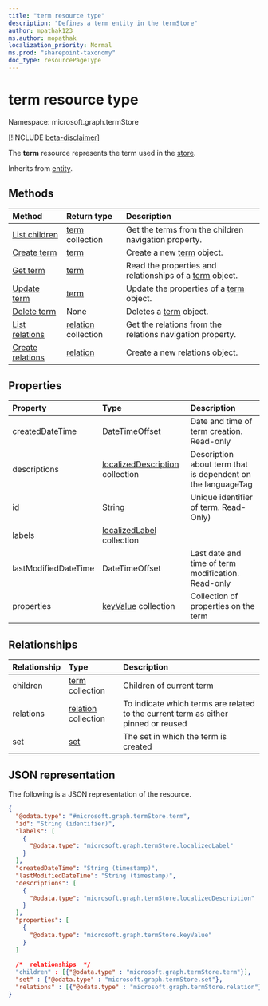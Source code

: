 ```yaml
---
title: "term resource type"
description: "Defines a term entity in the termStore"
author: mpathak123
ms.author: mopathak
localization_priority: Normal
ms.prod: "sharepoint-taxonomy"
doc_type: resourcePageType
---
```


# term resource type

Namespace: microsoft.graph.termStore

[!INCLUDE [beta-disclaimer](../../includes/beta-disclaimer.md)]

The **term** resource represents the term used in the [store](../resources/termstore-term.md).


Inherits from [entity](../resources/entity.md).

## Methods
|Method|Return type|Description|
|:---|:---|:---|
|[List children](../api/termstore-term-list-children.md)|[term](../resources/termstore-term.md) collection|Get the terms from the children navigation property.|
|[Create term](../api/termstore-term-create.md)|[term](../resources/termstore-term.md)|Create a new [term](../resources/termstore-term.md) object.|
|[Get term](../api/termstore-term-get.md)|[term](../resources/termstore-term.md)|Read the properties and relationships of a [term](../resources/termstore-term.md) object.|
|[Update term](../api/termstore-term-update.md)|[term](../resources/termstore-term.md)|Update the properties of a [term](../resources/termstore-term.md) object.|
|[Delete term](../api/termstore-term-delete.md)|None|Deletes a [term](../resources/termstore-term.md) object.|
|[List relations](../api/termstore-term-list-relations.md)|[relation](../resources/termstore-relation.md) collection|Get the relations from the relations navigation property.|
|[Create relations](../api/termstore-relation-create.md)|[relation](../resources/termstore-relation.md)|Create a new relations object.|

## Properties
|Property|Type|Description|
|:---|:---|:---|
|createdDateTime|DateTimeOffset|Date and time of term creation. Read-only|
|descriptions|[localizedDescription](../resources/termstore-localizeddescription.md) collection|Description about term that is dependent on the languageTag|
|id|String|Unique identifier of term. Read-Only)|
|labels|[localizedLabel](../resources/termstore-localizedlabel.md) collection||Label meta-data for a term|
|lastModifiedDateTime|DateTimeOffset|Last date and time of term modification. Read-only|
|properties|[keyValue](../resources/keyvalue.md) collection|Collection of properties on the term|

## Relationships
|Relationship|Type|Description|
|:---|:---|:---|
|children|[term](../resources/termstore-term.md) collection|Children of current term|
|relations|[relation](../resources/termstore-relation.md) collection|To indicate which terms are related to the current term as either pinned or reused|
|set|[set](../resources/termstore-set.md)|The set in which the term is created|

## JSON representation
The following is a JSON representation of the resource.
<!-- {
  "blockType": "resource",
  "keyProperty": "id",
  "@odata.type": "microsoft.graph.termStore.term",
  "baseType": "microsoft.graph.entity",
  "openType": false
}
-->
``` json
{
  "@odata.type": "#microsoft.graph.termStore.term",
  "id": "String (identifier)",
  "labels": [
    {
      "@odata.type": "microsoft.graph.termStore.localizedLabel"
    }
  ],
  "createdDateTime": "String (timestamp)",
  "lastModifiedDateTime": "String (timestamp)",
  "descriptions": [
    {
      "@odata.type": "microsoft.graph.termStore.localizedDescription"
    }
  ],
  "properties": [
    {
      "@odata.type": "microsoft.graph.termStore.keyValue"
    }
  ]
  
  /*  relationships  */
  "children" : [{"@odata.type" : "microsoft.graph.termStore.term"}],
  "set" : {"@odata.type" : "microsoft.graph.termStore.set"}, 
  "relations" : [{"@odata.type" : "microsoft.graph.termStore.relation"}]
}
```

[microsoft.graph.termStore.localizedLabel]: termstore-localizedlabel.md
[microsoft.graph.termStore.set]: termstore-set.md
[microsoft.graph.termStore.relation]: termstore-relation.md
[microsoft.graph.termStore.localizedDescription]: termstore-localizeddescription.md
[microsoft.graph.termStore.store]: termstore-store.md

<!--
{
  "type": "#page.annotation",
  "description": "Term is the entity used for tagging in termStore",
  "keywords": "term,facet,resource",
  "section": "documentation",
  "tocPath": "Terms",
  "tocBookmarks": {
    "Resources/termstore-term": "#"
  },
  "suppressions": []
}
-->
